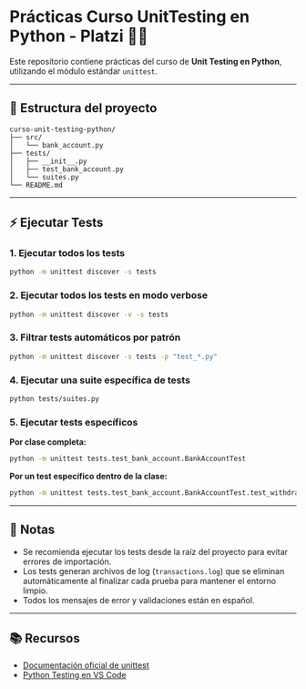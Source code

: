 # Prácticas Curso UnitTesting en Python - Platzi 🐍✅

Este repositorio contiene prácticas del curso de **Unit Testing en Python**, utilizando el módulo estándar `unittest`.

---

## 📂 Estructura del proyecto

```
curso-unit-testing-python/
├── src/
│   └── bank_account.py
├── tests/
│   ├── __init__.py
│   ├── test_bank_account.py
│   └── suites.py
└── README.md
```

---

## ⚡️ Ejecutar Tests

### 1. Ejecutar todos los tests

```bash
python -m unittest discover -s tests
```

### 2. Ejecutar todos los tests en modo verbose

```bash
python -m unittest discover -v -s tests
```

### 3. Filtrar tests automáticos por patrón

```bash
python -m unittest discover -s tests -p "test_*.py"
```

### 4. Ejecutar una suite específica de tests

```bash
python tests/suites.py
```

### 5. Ejecutar tests específicos

**Por clase completa:**

```bash
python -m unittest tests.test_bank_account.BankAccountTest
```

**Por un test específico dentro de la clase:**

```bash
python -m unittest tests.test_bank_account.BankAccountTest.test_withdraw
```

---

## 📝 Notas

* Se recomienda ejecutar los tests desde la raíz del proyecto para evitar errores de importación.
* Los tests generan archivos de log (`transactions.log`) que se eliminan automáticamente al finalizar cada prueba para mantener el entorno limpio.
* Todos los mensajes de error y validaciones están en español.

---

## 📚 Recursos

* [Documentación oficial de unittest](https://docs.python.org/3/library/unittest.html)
* [Python Testing en VS Code](https://code.visualstudio.com/docs/python/testing)
